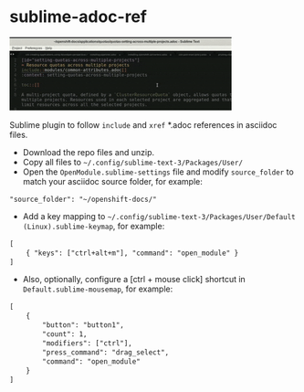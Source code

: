 # sublime-adoc-ref

![adoc follow](adoc-follow.gif)

Sublime plugin to follow `include` and `xref` *.adoc references in asciidoc files.

* Download the repo files and unzip. 
* Copy all files to `~/.config/sublime-text-3/Packages/User/`
* Open the `OpenModule.sublime-settings` file and modify `source_folder` to match your asciidoc source folder, for example: 
```
"source_folder": "~/openshift-docs/"
```

* Add a key mapping to `~/.config/sublime-text-3/Packages/User/Default (Linux).sublime-keymap`, for example:
```
[
    { "keys": ["ctrl+alt+m"], "command": "open_module" }
]
```

* Also, optionally, configure a [ctrl + mouse click] shortcut in `Default.sublime-mousemap`, for example: 
```
[
    {
        "button": "button1", 
        "count": 1, 
        "modifiers": ["ctrl"],
        "press_command": "drag_select",
        "command": "open_module"
    }
]
```